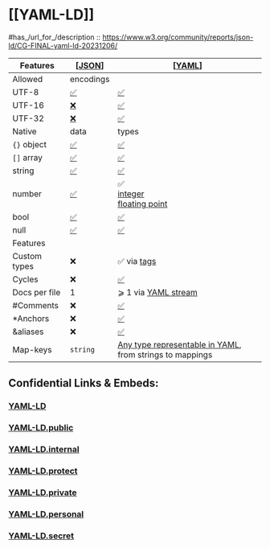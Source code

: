 
# [[YAML-LD]] 

#has_/url_for_/description :: https://www.w3.org/community/reports/json-ld/CG-FINAL-yaml-ld-20231206/ 

| Features      | [[JSON](https://www.w3.org/community/reports/json-ld/CG-FINAL-yaml-ld-20231206/#bib-json "The JavaScript Object Notation (JSON) Data Interchange Format")] | [[YAML](https://www.w3.org/community/reports/json-ld/CG-FINAL-yaml-ld-20231206/#bib-yaml "YAML Ain’t Markup Language (YAML™) version 1.2.2")] |
| ------------- | ---------------------------------------------------------------------------------------------------------------------------------------------------------- | --------------------------------------------------------------------------------------------------------------------------------------------- |
| Allowed       | encodings                                                                                                                                                  |                                                                                                                                               |
| UTF-8         | [✅](https://www.rfc-editor.org/rfc/rfc8259#section-8.1)                                                                                                    | [✅](https://yaml.org/spec/1.2.2/#52-character-encodings)                                                                                      |
| UTF-16        | [❌](https://www.rfc-editor.org/rfc/rfc8259#section-8.1)                                                                                                    | [✅](https://yaml.org/spec/1.2.2/#52-character-encodings)                                                                                      |
| UTF-32        | [❌](https://www.rfc-editor.org/rfc/rfc8259#section-8.1)                                                                                                    | [✅](https://yaml.org/spec/1.2.2/#52-character-encodings)                                                                                      |
| Native        | data                                                                                                                                                       | types                                                                                                                                         |
| `{}` object   | [✅](https://www.rfc-editor.org/rfc/rfc8259#section-4)                                                                                                      | [✅](https://yaml.org/spec/1.2.2/#3211-nodes)                                                                                                  |
| `[]` array    | [✅](https://www.rfc-editor.org/rfc/rfc8259#section-5)                                                                                                      | [✅](https://yaml.org/spec/1.2.2/#3211-nodes)                                                                                                  |
| string        | [✅](https://www.rfc-editor.org/rfc/rfc8259#section-7)                                                                                                      | [✅](https://yaml.org/spec/1.2.2/#3211-nodes)                                                                                                  |
| number        | [✅](https://www.rfc-editor.org/rfc/rfc8259#section-6)                                                                                                      | ✅  <br>[integer](https://yaml.org/spec/1.2.2/#10213-integer)  <br>[floating point](https://yaml.org/spec/1.2.2/#10214-floating-point)         |
| bool          | [✅](https://www.rfc-editor.org/rfc/rfc8259#section-3)                                                                                                      | [✅](https://yaml.org/spec/1.2.2/#10212-boolean)                                                                                               |
| null          | [✅](https://www.rfc-editor.org/rfc/rfc8259#section-3)                                                                                                      | [✅](https://yaml.org/spec/1.2.2/#10211-null)                                                                                                  |
| Features      |                                                                                                                                                            |                                                                                                                                               |
| Custom types  | ❌                                                                                                                                                          | ✅ via [tags](https://yaml.org/spec/1.2.2/#tags)                                                                                               |
| Cycles        | ❌                                                                                                                                                          | [✅](https://yaml.org/spec/1.2.2/#321-representation-graph)                                                                                    |
| Docs per file | 1                                                                                                                                                          | ⩾ 1 via [YAML stream](https://yaml.org/spec/1.2.2/#streams)                                                                                   |
| \#Comments    | ❌                                                                                                                                                          | [✅](https://yaml.org/spec/1.2.2/#3233-comments)                                                                                               |
| \*Anchors     | ❌                                                                                                                                                          | [✅](https://yaml.org/spec/1.2.2/#3222-anchors-and-aliases)                                                                                    |
| \&aliases     | ❌                                                                                                                                                          | [✅](https://yaml.org/spec/1.2.2/#3222-anchors-and-aliases)                                                                                    |
| Map-keys      | `string`                                                                                                                                                   | [Any type representable in YAML](https://yaml.org/spec/1.2.2/#3211-nodes), from strings to mappings                                           |


## Confidential Links & Embeds: 

### [YAML-LD](/_Standards/YAML-LD.md) 

### [YAML-LD.public](/_public/YAML-LD.public.md) 

### [YAML-LD.internal](/_internal/YAML-LD.internal.md) 

### [YAML-LD.protect](/_protect/YAML-LD.protect.md) 

### [YAML-LD.private](/_private/YAML-LD.private.md) 

### [YAML-LD.personal](/_personal/YAML-LD.personal.md) 

### [YAML-LD.secret](/_secret/YAML-LD.secret.md)

